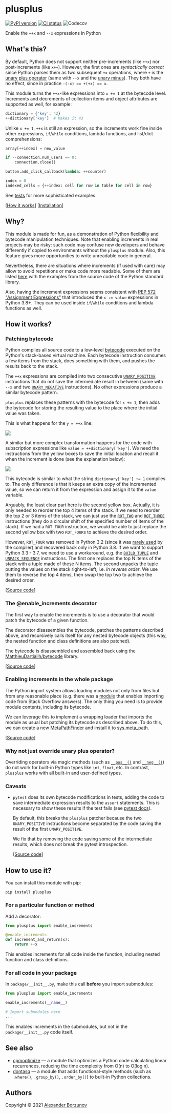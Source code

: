 plusplus
========

[![PyPI version](https://img.shields.io/pypi/v/plusplus.svg?color=blue)](https://pypi.org/project/hivemind/)
[![CI status](https://img.shields.io/github/workflow/status/borzunov/plusplus/Tests)](https://github.com/borzunov/plusplus/actions)
![Codecov](https://img.shields.io/codecov/c/github/borzunov/plusplus?token=SCAU424JFE)

Enable the `++x` and `--x` expressions in Python

What's this?
------------

By default, Python does not support neither pre-increments (like `++x`) nor post-increments (like `x++`).
However, the first ones are _syntactically correct_ since Python parses them as two subsequent `+x` operations,
where `+` is the [unary plus operator](https://docs.python.org/3/reference/datamodel.html#object.__pos__)
(same with `--x` and the [unary minus](https://docs.python.org/3/reference/datamodel.html#object.__neg__)).
They both have no effect, since in practice `-(-x) == +(+x) == x`.

This module turns the `++x`-like expressions into `x += 1` at the bytecode level.
Increments and decrements of collection items and object attributes are supported as well, for example:

```python
dictionary = {'key': 42}
++dictionary['key']  # Makes it 43
```

Unlike `x += 1`, `++x` is still an expression, so the increments work fine inside other expressions,
`if`/`while` conditions, lambda functions, and list/dict comprehensions:

```python
array[++index] = new_value

if --connection.num_users == 0:
    connection.close()

button.add_click_callback(lambda: ++counter)

index = 0
indexed_cells = {++index: cell for row in table for cell in row}
```

See [tests](tests/test_plusplus.py) for more sophisticated examples.

[[How it works](#how-it-works)] [[Installation](#how-to-use-it)]

Why?
----

This module is made for fun, as a demonstration of Python flexibility and bytecode manipulation techniques.
Note that enabling increments in real projects may be risky: such code may confuse new developers and
behave differently if copied to environments without the `plusplus` module. Also, this feature gives more opportunities
to write unreadable code in general.

Nevertheless, there are situations where increments (if used with care) may allow to avoid repetitions or
make code more readable. Some of them are listed [here](docs/stdlib_examples.md) with the examples from
the source code of the Python standard library.

Also, having the increment expressions seems consistent with
[PEP 572 "Assignment Expressions"](https://www.python.org/dev/peps/pep-0572/)
that introduced the `x := value` expressions in Python 3.8+.
They can be used inside `if`/`while` conditions and lambda functions as well.

How it works?
-------------

### Patching bytecode

Python compiles all source code to a low-level [bytecode](https://docs.python.org/3.7/library/dis.html)
executed on the Python's stack-based virtual machine. Each bytecode instruction consumes a few items from the stack,
does something with them, and pushes the results back to the stack.

The `++x` expressions are compiled into two consecutive
[`UNARY_POSITIVE`](https://docs.python.org/3.7/library/dis.html#opcode-UNARY_POSITIVE) instructions
that do not save the intermediate result in between (same with `--x` and two
[`UNARY_NEGATIVE`](https://docs.python.org/3.7/library/dis.html#opcode-UNARY_NEGATIVE) instructions).
No other expressions produce a similar bytecode pattern.

`plusplus` replaces these patterns with the bytecode for `x += 1`, then adds the bytecode for storing
the resulting value to the place where the initial value was taken.

This is what happens for the `y = ++x` line:

![](docs/images/plusplus_bytecode_load_fast.svg)

A similar but more complex transformation happens for the code with subscription expressions
like `value = ++dictionary['key']`. We need the instructions from the yellow boxes to save the initial location and
recall it when the increment is done (see the explanation below):

![](docs/images/plusplus_bytecode_binary_subscr.svg)

This bytecode is similar to what the string `dictionary['key'] += 1` compiles to. The only difference is that it
keeps an extra copy of the incremented value,
so we can return it from the expression and assign it to the `value` variable.

Arguably, the least clear part here is the second yellow box. Actually, it is only needed to reorder
the top 4 items of the stack. If we need to reorder the top 2 or 3 items of the stack, we can just use
the [`ROT_TWO`](https://docs.python.org/3.7/library/dis.html#opcode-ROT_TWO) and
[`ROT_THREE`](https://docs.python.org/3.7/library/dis.html#opcode-ROT_THREE) instructions (they do a circular shift
of the specified number of items of the stack). If we had a `ROT_FOUR` instruction, we would be able to just
replace the second yellow box with two `ROT_FOUR`s to achieve the desired order.

However, `ROT_FOUR` was removed in Python 3.2
(since it was [rarely used](https://bugs.python.org/issue929502) by the compiler) and
recovered back only in Python 3.8. If we want to support Python 3.3 - 3.7, we need to use a workaround,
e.g. the [`BUILD_TUPLE`](https://docs.python.org/3.7/library/dis.html#opcode-BUILD_TUPLE) and
[`UNPACK_SEQUENCE`](https://docs.python.org/3.7/library/dis.html#opcode-UNPACK_SEQUENCE) instructions.
The first one replaces the top N items of the stack with a tuple made of these N items. The second unpacks the tuple
putting the values on the stack right-to-left, i.e. _in reverse order_. We use them to reverse the top 4 items,
then swap the top two to achieve the desired order.

[[Source code](src/plusplus/patching.py)]

### The @enable_increments decorator

The first way to enable the increments is to use a decorator that would patch the bytecode of a given function.

The decorator disassembles the bytecode, patches the patterns described above, and recursively calls itself
for any nested bytecode objects (this way, the nested function and class definitions are also patched).

The bytecode is disassembled and assembled back
using the [MatthieuDartiailh/bytecode](https://github.com/MatthieuDartiailh/bytecode) library.

[[Source code](src/plusplus/wrappers.py#L11)]

### Enabling increments in the whole package

The Python import system allows loading modules not only from files but from any reasonable place
(e.g. there was a [module](https://github.com/drathier/stack-overflow-import) that enables importing code
from Stack Overflow answers). The only thing you need is to provide module contents, including its bytecode.

We can leverage this to implement a wrapping loader that imports the module as usual but patching its bytecode
as described above. To do this, we can create a new
[MetaPathFinder](https://docs.python.org/3/library/importlib.html#importlib.abc.MetaPathFinder) and install it
to [sys.meta_path](https://docs.python.org/3/library/sys.html#sys.meta_path).

[[Source code](src/plusplus/wrappers.py#L27)]

### Why not just override unary plus operator?

Overriding operators via magic methods
(such as [`__pos__()`](https://docs.python.org/3/reference/datamodel.html#object.__pos__) and
[`__neg__()`](https://docs.python.org/3/reference/datamodel.html#object.__neg__))
do not work for built-in Python types like `int`, `float`, etc.
In contrast, `plusplus` works with all built-in and user-defined types.

### Caveats

- `pytest` does its own bytecode modifications in tests, adding the code to save intermediate expression results
    to the `assert` statements. This is necessary to show these results if the test fails
    (see [pytest docs](https://docs.pytest.org/en/stable/assert.html#assertion-introspection-details)).

    By default, this breaks the `plusplus` patcher because the two `UNARY_POSITIVE` instructions become
    separated by the code saving the result of the first `UNARY_POSITIVE`.

    We fix that by removing the code saving some of the intermediate results, which does not break
    the pytest introspection.

    [[Source code](src/plusplus/patching.py#L87)]

How to use it?
--------------

You can install this module with pip:

```
pip install plusplus
```

### For a particular function or method

Add a decorator:

```python
from plusplus import enable_increments

@enable_increments
def increment_and_return(x):
    return ++x
```

This enables increments for all code inside the function, including nested function and class definitions.

### For all code in your package

In `package/__init__.py`, make this call __before__ you import submodules:

```python
from plusplus import enable_increments

enable_increments(__name__)

# Import submodules here
...
```

This enables increments in the submodules, but not in the `package/__init__.py` code itself.

See also
--------

- [cpmoptimize](https://github.com/borzunov/cpmoptimize) &mdash; a module that optimizes a Python code
    calculating linear recurrences, reducing the time complexity from O(n) to O(log n).
- [dontasq](https://github.com/borzunov/dontasq) &mdash; a module that adds functional-style methods
    (such as `.where()`, `.group_by()`, `.order_by()`) to built-in Python collections.

Authors
-------

Copyright &copy; 2021 [Alexander Borzunov](https://github.com/borzunov)
